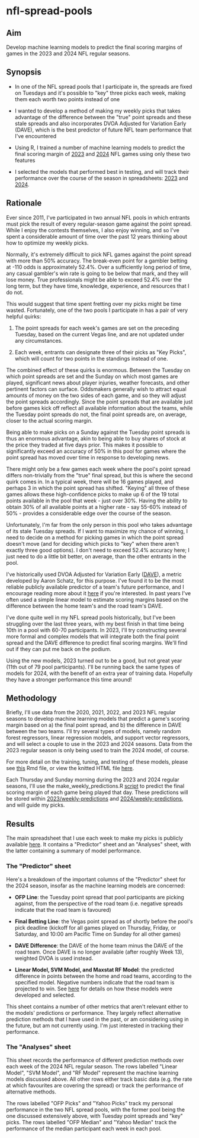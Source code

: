 # nfl-spread-pools
## Aim
Develop machine learning models to predict the final scoring margins of games in
the 2023 and 2024 NFL regular seasons.
## Synopsis
* In one of the NFL spread pools that I participate in, the spreads are fixed on
Tuesdays and it's possible to "key" three picks each week, making them each
worth two points instead of one

* I wanted to develop a method of making my weekly picks that takes advantage of
the difference between the "true" point spreads and these stale spreads and also
incorporates DVOA Adjusted for Variation Early (DAVE), which is the best
predictor of future NFL team performance that I've encountered

* Using R, I trained a number of machine learning models to predict the final
scoring margin of
[2023](https://decohn.github.io/nfl-spread-pools/2023/model-training.html) and
[2024](https://decohn.github.io/nfl-spread-pools/2024/model-training.html) NFL
games using only these two features

* I selected the models that performed best in testing, and will track their
performance over the course of the season in spreadsheets:
[2023](https://docs.google.com/spreadsheets/d/1dVnTsDZvxPkLAsYW6SPb1tOTNHe2bxtRAAwpPIAYwj0/edit?usp=sharing)
and [2024](https://docs.google.com/spreadsheets/d/1JBq1UFqZq2qJ4yNGzO1uhW1N025U4mpf9HskR_mAEJI/edit?usp=sharing).

## Rationale
Ever since 2011, I've participated in two annual NFL pools in which entrants
must pick the result of every regular-season game against the point spread.
While I enjoy the contests themselves, I also enjoy winning, and so I've spent
a considerable amount of time over the past 12 years thinking about how to
optimize my weekly picks.

Normally, it's extremely difficult to pick NFL games against the point spread
with more than 50% accuracy. The break-even point for a gambler betting at -110
odds is approximately 52.4%. Over a sufficiently long period of time, any casual
gambler's win rate is going to be below that mark, and they will lose money.
True professionals might be able to exceed 52.4% over the long term, but they
have time, knowledge, experience, and resources that I do not.

This would suggest that time spent fretting over my picks might be time wasted.
Fortunately, one of the two pools I participate in has a pair of very helpful
quirks:

1. The point spreads for each week's games are set on the preceding Tuesday,
based on the current Vegas line, and are not updated under any circumstances.

2. Each week, entrants can designate three of their picks as "Key Picks", which
will count for two points in the standings instead of one.

The combined effect of these quirks is enormous. Between the Tuesday on which
point spreads are set and the Sunday on which most games are played, significant
news about player injuries, weather forecasts, and other pertinent factors can
surface. Oddsmakers generally wish to attract equal amounts of money on the two
sides of each game, and so they will adjust the point spreads accordingly.
Since the point spreads that are available just before games kick off reflect
all available information about the teams, while the Tuesday point spreads do
not, the final point spreads are, on average, closer to the actual scoring
margin.

Being able to make picks on a Sunday against the Tuesday point spreads
is thus an enormous advantage, akin to being able to buy shares of stock at the
price they traded at five days prior. This makes it possible to significantly
exceed an accuracy of 50% in this pool for games where the point spread has
moved over time in response to developing news.

There might only be a few games each week where the pool's point spread differs
non-trivially from the "true" final spread, but this is where the second quirk
comes in. In a typical week, there will be 16 games played, and perhaps 3 in
which the point spread has shifted. "Keying" all three of these games allows
these high-confidence picks to make up 6 of the 19 total points available in the
pool that week - just over 30%. Having the ability to obtain 30% of all
available points at a higher rate - say 55-60% instead of 50% - provides a
considerable edge over the course of the season.

Unfortunately, I'm far from the only person in this pool who takes advantage of
its stale Tuesday spreads. If I want to maximize my chance of winning, I need to
decide on a method for picking games in which the point spread doesn't move (and
for deciding which picks to "key" when there aren't exactly three good options).
I don't need to exceed 52.4% accuracy here; I just need to do a little bit
better, on average, than the other entrants in the pool.

I've historically used DVOA Adjusted for Variation Early
([DAVE](https://www.ftnfantasy.com/articles/FTN/104143/week-1-dvoa-dominant-dallas-cowboys)),
a metric developed by Aaron Schatz, for this purpose. I've found it to be the
most reliable publicly available predictor of a team's future performance, and I
encourage reading more about it
[here](https://www.ftnfantasy.com/articles/FTN/103241/dvoa-explainer) if you're
interested. In past years I've often used a simple linear model to estimate
scoring margins based on the difference between the home team's and the road
team's DAVE.

I've done quite well in my NFL spread pools historically, but I've been
struggling over the last three years, with my best finish in that time being
10th in a pool with 60-70 participants. In 2023, I'll try constructing
several more formal and complex models that will integrate both the final point
spread and the DAVE difference to predict final scoring margins. We'll find out
if they can put me back on the podium.

Using the new models, 2023 turned out to be a good, but not great year (11th
out of 79 pool participants). I'll be running back the same types of models for
2024, with the benefit of an extra year of training data. Hopefully they have
a stronger performance this time around!

## Methodology
Briefly, I'll use data from the 2020, 2021, 2022, and 2023 NFL regular seasons
to develop machine learning models that predict a game's scoring margin based on
a) the final point spread, and b) the difference in DAVE between the two teams.
I'll try several types of models, namely random forest regressors, linear
regression models, and support vector regressors, and will select a couple to
use in the 2023 and 2024 seasons. Data from the 2023 regular season is only
being used to train the 2024 model, of course.

For more detail on the training, tuning, and testing of these models, please see
[this](https://github.com/decohn/nfl-spread-pools/blob/main/2024/model-training.Rmd)
Rmd file, or view the knitted HTML file
[here](https://decohn.github.io/nfl-spread-pools/2024/model-training.html).

Each Thursday and Sunday morning during the 2023 and 2024 regular seasons, I'll
use the make_weekly_predictions.R
[script](https://github.com/decohn/nfl-spread-pools/blob/main/make_weekly_predictions.R)
to predict the final scoring margin of each game being played that day. These
predictions will be stored within
[2023/weekly-predictions](https://github.com/decohn/nfl-spread-pools/tree/main/2023/weekly-predictions)
and [2024/weekly-predictions](https://github.com/decohn/nfl-spread-pools/tree/main/2024/weekly-predictions),
and will guide my picks.

## Results
The main spreadsheet that I use each week to make my picks is publicly available
[here](https://docs.google.com/spreadsheets/d/1JBq1UFqZq2qJ4yNGzO1uhW1N025U4mpf9HskR_mAEJI/edit?usp=sharing).
It contains a "Predictor" sheet and an "Analyses" sheet, with the latter
containing a summary of model performance.

### The "Predictor" sheet
Here's a breakdown of the important columns of the "Predictor" sheet for the
2024 season, insofar as the machine learning models are concerned:
* **OFP Line**: the Tuesday point spread that pool participants are picking
against, from the perspective of the road team (i.e. negative spreads indicate
that the road team is favoured)

* **Final Betting Line**: the Vegas point spread as of shortly before the pool's
pick deadline (kickoff for all games played on Thursday, Friday, or Saturday,
and 10:00 am Pacific Time on Sunday for all other games)

* **DAVE Difference**: the DAVE of the home team minus the DAVE of the road
team. Once DAVE is no longer available (after roughly Week 13), weighted DVOA is
used instead.

* **Linear Model, SVM Model, and Maxstat RF Model**: the predicted difference in
points between the home and road teams, according to the specified model.
Negative numbers indicate that the road team is projected to win. See
[here](https://decohn.github.io/nfl-spread-pools/2024/model-training.html) for
details on how these models were developed and selected.

This sheet contains a number of other metrics that aren't relevant either to the
models' predictions or performance. They largely reflect alternative prediction
methods that I have used in the past, or am considering using in the future,
but am not currently using. I'm just interested in tracking their performance.

### The "Analyses" sheet
This sheet records the performance of different prediction methods over each
week of the 2024 NFL regular season. The rows labelled "Linear Model",
"SVM Model", and "RF Model" represent the machine learning models discussed
above. All other rows either track basic data (e.g. the rate at which favourites
are covering the spread) or track the performance of alternative methods.

The rows labelled "OFP Picks" and "Yahoo Picks" track my personal performance in
the two NFL spread pools, with the former pool being the one discussed
extensively above, with Tuesday point spreads and "key" picks. The rows labelled
"OFP Median" and "Yahoo Median" track the performance of the median participant
each week in each pool.
